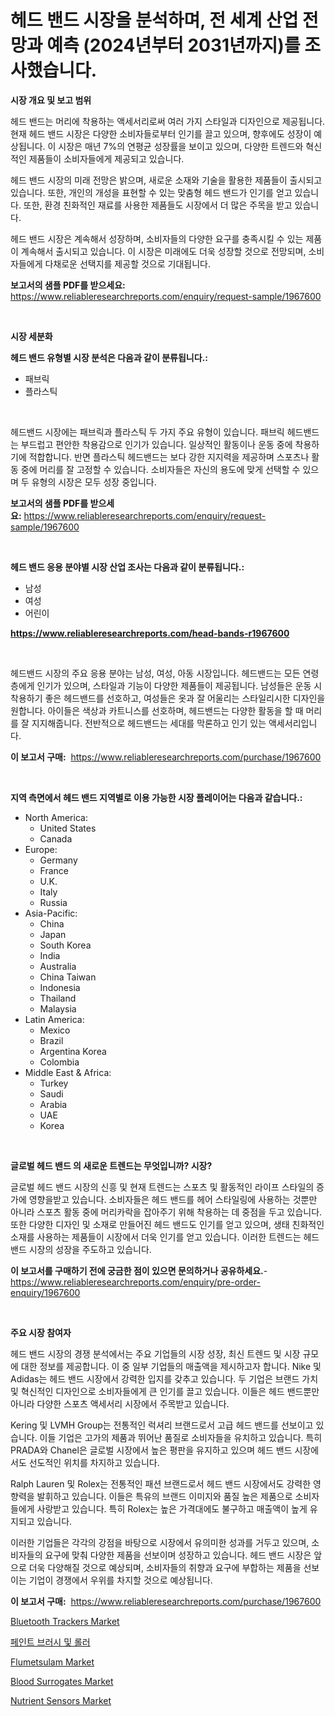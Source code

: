 <p><h1>헤드 밴드 시장을 분석하며, 전 세계 산업 전망과 예측 (2024년부터 2031년까지)를 조사했습니다.</h1></p><p><strong>시장 개요 및 보고 범위</strong></p>
<p><p>헤드 밴드는 머리에 착용하는 액세서리로써 여러 가지 스타일과 디자인으로 제공됩니다. 현재 헤드 밴드 시장은 다양한 소비자들로부터 인기를 끌고 있으며, 향후에도 성장이 예상됩니다. 이 시장은 매년 7%의 연평균 성장률을 보이고 있으며, 다양한 트렌드와 혁신적인 제품들이 소비자들에게 제공되고 있습니다.</p><p>헤드 밴드 시장의 미래 전망은 밝으며, 새로운 소재와 기술을 활용한 제품들이 출시되고 있습니다. 또한, 개인의 개성을 표현할 수 있는 맞춤형 헤드 밴드가 인기를 얻고 있습니다. 또한, 환경 친화적인 재료를 사용한 제품들도 시장에서 더 많은 주목을 받고 있습니다.</p><p>헤드 밴드 시장은 계속해서 성장하며, 소비자들의 다양한 요구를 충족시킬 수 있는 제품이 계속해서 출시되고 있습니다. 이 시장은 미래에도 더욱 성장할 것으로 전망되며, 소비자들에게 다채로운 선택지를 제공할 것으로 기대됩니다.</p></p>
<p><strong>보고서의 샘플 PDF를 받으세요:</strong> <a href="https://www.reliableresearchreports.com/enquiry/request-sample/1967600">https://www.reliableresearchreports.com/enquiry/request-sample/1967600</a></p>
<p>&nbsp;</p>
<p><strong>시장 세분화</strong></p>
<p><strong>헤드 밴드 유형별 시장 분석은 다음과 같이 분류됩니다.:</strong></p>
<p><ul><li>패브릭</li><li>플라스틱</li></ul></p>
<p>&nbsp;</p>
<p><p>헤드밴드 시장에는 패브릭과 플라스틱 두 가지 주요 유형이 있습니다. 패브릭 헤드밴드는 부드럽고 편안한 착용감으로 인기가 있습니다. 일상적인 활동이나 운동 중에 착용하기에 적합합니다. 반면 플라스틱 헤드밴드는 보다 강한 지지력을 제공하며 스포츠나 활동 중에 머리를 잘 고정할 수 있습니다. 소비자들은 자신의 용도에 맞게 선택할 수 있으며 두 유형의 시장은 모두 성장 중입니다.</p></p>
<p><strong>보고서의 샘플 PDF를 받으세요:</strong>&nbsp;<a href="https://www.reliableresearchreports.com/enquiry/request-sample/1967600">https://www.reliableresearchreports.com/enquiry/request-sample/1967600</a></p>
<p>&nbsp;</p>
<p><strong> 헤드 밴드 응용 분야별 시장 산업 조사는 다음과 같이 분류됩니다.:</strong></p>
<p><ul><li>남성</li><li>여성</li><li>어린이</li></ul></p>
<p><strong><a href="https://www.reliableresearchreports.com/head-bands-r1967600">https://www.reliableresearchreports.com/head-bands-r1967600</a></strong></p>
<p>&nbsp;</p>
<p><p>헤드밴드 시장의 주요 응용 분야는 남성, 여성, 아동 시장입니다. 헤드밴드는 모든 연령층에게 인기가 있으며, 스타일과 기능이 다양한 제품들이 제공됩니다. 남성들은 운동 시 착용하기 좋은 헤드밴드를 선호하고, 여성들은 옷과 잘 어울리는 스타일리시한 디자인을 원합니다. 아이들은 색상과 카트니스를 선호하며, 헤드밴드는 다양한 활동을 할 때 머리를 잘 지지해줍니다. 전반적으로 헤드밴드는 세대를 막론하고 인기 있는 액세서리입니다.</p></p>
<p><strong>이 보고서 구매:</strong>&nbsp; <a href="https://www.reliableresearchreports.com/purchase/1967600">https://www.reliableresearchreports.com/purchase/1967600</a></p>
<p>&nbsp;</p>
<p><strong>지역 측면에서 헤드 밴드 지역별로 이용 가능한 시장 플레이어는 다음과 같습니다.:</strong></p>
<p><ul>
    <li>
        North America:
        <ul>
            <li>United States</li>
            <li>Canada</li>
        </ul>
    </li>
    <li>
        Europe:
        <ul>
            <li>Germany</li>
            <li>France</li>
            <li>U.K.</li>
            <li>Italy</li>
            <li>Russia</li>
        </ul>
    </li>
    <li>
        Asia-Pacific:
        <ul>
            <li>China</li>
            <li>Japan</li>
            <li>South Korea</li>
            <li>India</li>
            <li>Australia</li>
            <li>China Taiwan</li>
            <li>Indonesia</li>
            <li>Thailand</li>
            <li>Malaysia</li>
        </ul>
    </li>
    <li>
        Latin America:
        <ul>
            <li>Mexico</li>
            <li>Brazil</li>
            <li>Argentina Korea</li>
            <li>Colombia</li>
        </ul>
    </li>
    <li>
        Middle East & Africa:
        <ul>
            <li>Turkey</li>
            <li>Saudi</li>
            <li>Arabia</li>
            <li>UAE</li>
            <li>Korea</li>
        </ul>
    </li>
    </ul></p>
<p>&nbsp;</p>
<p><strong>글로벌 헤드 밴드 의 새로운 트렌드는 무엇입니까? 시장?</strong></p>
<p><p>글로벌 헤드 밴드 시장의 신흥 및 현재 트렌드는 스포츠 및 활동적인 라이프 스타일의 증가에 영향을받고 있습니다. 소비자들은 헤드 밴드를 헤어 스타일링에 사용하는 것뿐만 아니라 스포츠 활동 중에 머리카락을 잡아주기 위해 착용하는 데 중점을 두고 있습니다. 또한 다양한 디자인 및 소재로 만들어진 헤드 밴드도 인기를 얻고 있으며, 생태 친화적인 소재를 사용하는 제품들이 시장에서 더욱 인기를 얻고 있습니다. 이러한 트렌드는 헤드 밴드 시장의 성장을 주도하고 있습니다.</p></p>
<p><strong>이 보고서를 구매하기 전에 궁금한 점이 있으면 문의하거나 공유하세요.</strong>- <a href="https://www.reliableresearchreports.com/enquiry/pre-order-enquiry/1967600">https://www.reliableresearchreports.com/enquiry/pre-order-enquiry/1967600</a></p>
<p>&nbsp;</p>
<p><strong>주요 시장 참여자</strong></p>
<p><p>헤드 밴드 시장의 경쟁 분석에서는 주요 기업들의 시장 성장, 최신 트렌드 및 시장 규모에 대한 정보를 제공합니다. 이 중 일부 기업들의 매출액을 제시하고자 합니다. Nike 및 Adidas는 헤드 밴드 시장에서 강력한 입지를 갖추고 있습니다. 두 기업은 브랜드 가치 및 혁신적인 디자인으로 소비자들에게 큰 인기를 끌고 있습니다. 이들은 헤드 밴드뿐만 아니라 다양한 스포츠 액세서리 시장에서 주목받고 있습니다.</p><p>Kering 및 LVMH Group는 전통적인 럭셔리 브랜드로서 고급 헤드 밴드를 선보이고 있습니다. 이들 기업은 고가의 제품과 뛰어난 품질로 소비자들을 유치하고 있습니다. 특히 PRADA와 Chanel은 글로벌 시장에서 높은 평판을 유지하고 있으며 헤드 밴드 시장에서도 선도적인 위치를 차지하고 있습니다.</p><p>Ralph Lauren 및 Rolex는 전통적인 패션 브랜드로서 헤드 밴드 시장에서도 강력한 영향력을 발휘하고 있습니다. 이들은 특유의 브랜드 이미지와 품질 높은 제품으로 소비자들에게 사랑받고 있습니다. 특히 Rolex는 높은 가격대에도 불구하고 매출액이 높게 유지되고 있습니다.</p><p>이러한 기업들은 각각의 강점을 바탕으로 시장에서 유의미한 성과를 거두고 있으며, 소비자들의 요구에 맞춰 다양한 제품을 선보이며 성장하고 있습니다. 헤드 밴드 시장은 앞으로 더욱 다양해질 것으로 예상되며, 소비자들의 취향과 요구에 부합하는 제품을 선보이는 기업이 경쟁에서 우위를 차지할 것으로 예상됩니다.</p></p>
<p><strong>이 보고서 구매:</strong>&nbsp;&nbsp;<a href="https://www.reliableresearchreports.com/purchase/1967600">https://www.reliableresearchreports.com/purchase/1967600</a></p>
<p><p><a href="https://summer-dogwood-3e9.notion.site/Bluetooth-Trackers-Market-The-Key-To-Successful-Business-Strategy-Forecast-Till-2031-6ed87691487942069958abdb74ba27e1">Bluetooth Trackers Market</a></p><p><a href="https://github.com/bunxhcci35271755/Market-Research-Report-List-1/blob/main/742212722879.md">페인트 브러시 및 롤러</a></p><p><a href="https://issuu.com/reportprime-2/docs/flumetsulam-market-size-2030.pptx">Flumetsulam Market</a></p><p><a href="https://github.com/Chiragrp22/Market-Research-Report-List-4/blob/main/blood-surrogates-market.md">Blood Surrogates Market</a></p><p><a href="https://view.publitas.com/reportprime-1/nutrient-sensors-market-competitive-analysis-market-trends-and-forecast-to-2031/">Nutrient Sensors Market</a></p></p>